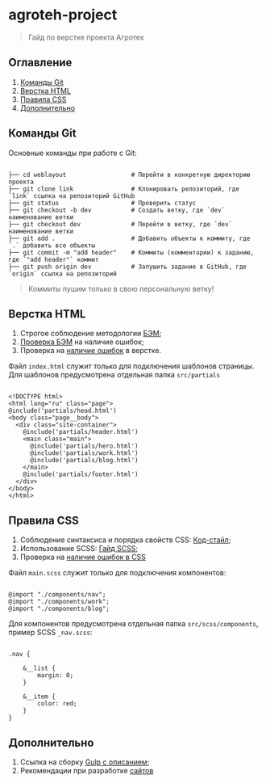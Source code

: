 # agroteh-project
> Гайд по верстке проекта Агротех


## Оглавление
1. [Команды Git](#Команды-Git)
2. [Верстка HTML](#Верстка-HTML)
3. [Правила CSS](#Правила-CSS)
4. [Дополнительно](#Дополнительно)

## Команды Git

Основные команды при работе с Git:

```

├── cd weblayout                  # Перейти в конкретную директорию проекта
├── git clone link                # Клонировать репозиторий, где `link` ссылка на репозиторий GitHub
├── git status                    # Проверить статус
├── git checkout -b dev           # Создать ветку, где `dev` наименование ветки
├── git checkout dev              # Перейти в ветку, где `dev` наименование ветки
├── git add .                     # Добавить объекты к коммиту, где `.` добавить все объекты
├── git commit -m "add header"    # Коммиты (комментарии) к заданию, где `"add header"` коммит
├── git push origin dev           # Запушить задание в GitHub, где `origin` ссылка на репозиторий

```
> Коммиты пушим только в свою персональную ветку!

## Верстка HTML

1. Строгое соблюдение методологии [БЭМ](https://ru.bem.info/);
2. [Проверка БЭМ](https://yoksel.github.io/html-tree/) на наличие ошибок;
3. Проверка на [наличие ошибок](https://validator.w3.org/#validate_by_input) в верстке.

Файл `index.html` служит только для подключения шаблонов страницы. Для шаблонов предусмотрена отдельная папка `src/partials`

```

<!DOCTYPE html>
<html lang="ru" class="page">
@include('partials/head.html')
<body class="page__body">
  <div class="site-container">
    @include('partials/header.html')
    <main class="main">
      @include('partials/hero.html')
      @include('partials/work.html')
      @include('partials/blog.html')
    </main>
    @include('partials/footer.html')
  </div>
</body>
</html>

```

## Правила CSS

1. Соблюдение синтаксиса и порядка свойств CSS: [Код-стайл](https://codeguide.maxgraph.ru/);
2. Использование SCSS: [Гайд SCSS](https://sass-scss.ru/guide/);
3. Проверка на [наличие ошибок в CSS](https://validator.w3.org/#validate_by_input)

Файл `main.scss` служит только для подключения компонентов:

```

@import "./components/nav";
@import "./components/work";
@import "./components/blog";

```
Для компонентов предусмотрена отдельная папка `src/scss/components`, пример SCSS `_nav.scss`:

```

.nav {

    &__list {
        margin: 0;
    }

    &__item {
        color: red;
    }
}

```

## Дополнительно

1. Ссылка на сборку [Gulp с описанием](https://github.com/maxdenaro/gulp-maxgraph);
2. Рекомендации при разработке [сайтов](https://weblind.ru/inner.html)
